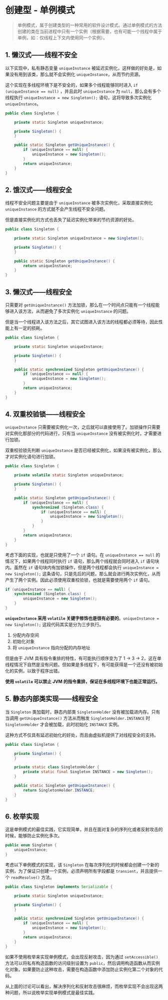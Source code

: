 # 创建型 - 单例模式

> 单例模式，属于创建类型的一种常用的软件设计模式。通过单例模式的方法创建的类在当前进程中只有一个实例（根据需要，也有可能一个线程中属于单例，如：仅线程上下文内使用同一个实例）。

## 1. 懒汉式——线程不安全
以下实现中，私有静态变量 `uniqueInstance` 被延迟实例化，这样做的好处是，如果没有用到该类，那么就不会实例化 `uniqueInstance`，从而节约资源。

这个实现在多线程环境下是不安全的，如果多个线程能够同时进入 `if (uniqueInstance == null)` ，并且此时 `uniqueInstance` 为 `null`，那么会有多个线程执行 `uniqueInstance = new Singleton();` 语句，这将导致多次实例化 `uniqueInstance`。 

```java
public class Singleton {

    private static Singleton uniqueInstance;

    private Singleton() {
    }

    public static Singleton getUniqueInstance() {
        if (uniqueInstance == null) {
            uniqueInstance = new Singleton();
        }
        return uniqueInstance;
    }
}
```
## 2. 饿汉式——线程安全

线程不安全问题主要是由于 `uniqueInstance` 被多次实例化，采取直接实例化 `uniqueInstance` 的方式就不会产生线程不安全问题。

但是直接实例化的方式也丢失了延迟实例化带来的节约资源的好处。

```java
public class Singleton {

    private static Singleton uniqueInstance = new Singleton();

    private Singleton() {
    }

    public static Singleton getUniqueInstance() {
        return uniqueInstance;
    }
}
```
## 3. 懒汉式——线程安全
只需要对 `getUniqueInstance()` 方法加锁，那么在一个时间点只能有一个线程能够进入该方法，从而避免了多次实例化 `uniqueInstance` 的问题。

但是当一个线程进入该方法之后，其它试图进入该方法的线程都必须等待，因此性能上有一定的损耗。

```java
public class Singleton {

    private static Singleton uniqueInstance;

    private Singleton() {
    }

    public static synchronized Singleton getUniqueInstance() {
	    if (uniqueInstance == null) {
	        uniqueInstance = new Singleton();
	    }
	    return uniqueInstance;
	}
}
```
## 4. 双重校验锁——线程安全
`uniqueInstance` 只需要被实例化一次，之后就可以直接使用了。加锁操作只需要对实例化那部分的代码进行，只有当 `uniqueInstance` 没有被实例化时，才需要进行加锁。

双重校验锁先判断 `uniqueInstance` 是否已经被实例化，如果没有被实例化，那么才对实例化语句进行加锁。

```java
public class Singleton {

    private volatile static Singleton uniqueInstance;

    private Singleton() {
    }

    public static Singleton getUniqueInstance() {
        if (uniqueInstance == null) {
            synchronized (Singleton.class) {
                if (uniqueInstance == null) {
                    uniqueInstance = new Singleton();
                }
            }
        }
        return uniqueInstance;
    }
}
```

考虑下面的实现，也就是只使用了一个 `if` 语句。在 `uniqueInstance == null` 的情况下，如果两个线程同时执行 `if` 语句，那么两个线程就会同时进入 `if` 语句块内。虽然在 `if` 语句块内有加锁操作，但是两个线程都会执行 `uniqueInstance = new Singleton();` 这条语句，只是先后的问题，那么就会进行两次实例化，从而产生了两个实例。因此必须使用双重校验锁，也就是需要使用两个 `if` 语句。 

```java
if (uniqueInstance == null) {
    synchronized (Singleton.class) {
        uniqueInstance = new Singleton();
    }
}
```
**`uniqueInstance` 采用 `volatile` 关键字修饰也是很有必要的**。`uniqueInstance = new Singleton();` 这段代码其实是分为三步执行。
1. 分配内存空间
2. 初始化对象
3. 将 `uniqueInstance` 指向分配的内存地址

但是由于 JVM 具有指令重排的特性，有可能执行顺序变为了 1 → 3 → 2，这在单线程情况下自然是没有问题。但如果是多线程下，有可能获得是一个还没有被初始化的实例，以致于程序出错。

**使用 `volatile` 可以禁止 JVM 的指令重排，保证在多线程环境下也能正常运行。**
## 5. 静态内部类实现——线程安全
当 `Singleton` 类加载时，静态内部类 `SingletonHolder` 没有被加载进内存。只有当调用 `getUniqueInstance()` 方法从而触发 `SingletonHolder.INSTANCE` 时 `SingletonHolder` 才会被加载，此时初始化 `INSTANCE` 实例。 

这种方式不仅具有延迟初始化的好处，而且由虚拟机提供了对线程安全的支持。

```java
public class Singleton {

    private Singleton() {
    }

    private static class SingletonHolder {
        private static final Singleton INSTANCE = new Singleton();
    }

    public static Singleton getUniqueInstance() {
        return SingletonHolder.INSTANCE;
    }
}
```
## 6. 枚举实现
这是单例模式的最佳实践，它实现简单，并且在面对复杂的序列化或者反射攻击的时候，能够防止实例化多次。

```java
public enum Singleton {
    uniqueInstance;
}
```

考虑以下单例模式的实现，该 `Singleton` 在每次序列化的时候都会创建一个新的实例，为了保证只创建一个实例，必须声明所有字段都是 `transient`，并且提供一个 `readResolve()` 方法。 

```java
public class Singleton implements Serializable {

    private static Singleton uniqueInstance;

    private Singleton() {
    }

    public static synchronized Singleton getUniqueInstance() {
        if (uniqueInstance == null) {
            uniqueInstance = new Singleton();
        }
        return uniqueInstance;
    }
}
```

如果不使用枚举来实现单例模式，会出现反射攻击，因为通过 `setAccessible()` 方法可以将私有构造函数的访问级别设置为 `public`，然后调用构造函数从而实例化对象。如果要防止这种攻击，需要在构造函数中添加防止实例化第二个对象的代码。 

从上面的讨论可以看出，解决序列化和反射攻击很麻烦，而枚举实现不会出现这两种问题，所以说枚举实现单例模式是最佳实践。